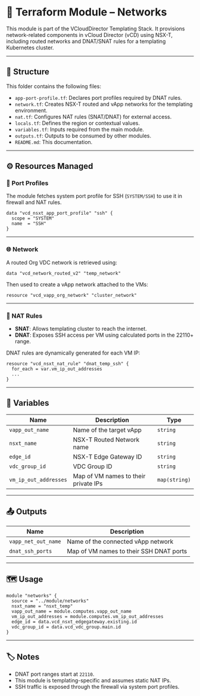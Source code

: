 # 🧩 Terraform Module – Networks

This module is part of the VCloudDirector Templating Stack. It provisions network-related components in vCloud Director (vCD) using NSX-T, including routed networks and DNAT/SNAT rules for a templating Kubernetes cluster.

---

## 📂 Structure

This folder contains the following files:

- `app-port-profile.tf`: Declares port profiles required by DNAT rules.
- `network.tf`: Creates NSX-T routed and vApp networks for the templating environment.
- `nat.tf`: Configures NAT rules (SNAT/DNAT) for external access.
- `locals.tf`: Defines the region or contextual values.
- `variables.tf`: Inputs required from the main module.
- `outputs.tf`: Outputs to be consumed by other modules.
- `README.md`: This documentation.

---

## ⚙️ Resources Managed

### 🔌 Port Profiles

The module fetches system port profile for SSH (`SYSTEM/SSH`) to use it in firewall and NAT rules.

```hcl
data "vcd_nsxt_app_port_profile" "ssh" {
  scope = "SYSTEM"
  name  = "SSH"
}
```

---

### 🌐 Network

A routed Org VDC network is retrieved using:

```hcl
data "vcd_network_routed_v2" "temp_network"
```

Then used to create a vApp network attached to the VMs:

```hcl
resource "vcd_vapp_org_network" "cluster_network"
```

---

### 🔁 NAT Rules

- **SNAT**: Allows templating cluster to reach the internet.
- **DNAT**: Exposes SSH access per VM using calculated ports in the 22110+ range.

DNAT rules are dynamically generated for each VM IP:

```hcl
resource "vcd_nsxt_nat_rule" "dnat_temp_ssh" {
  for_each = var.vm_ip_out_addresses
  ...
}
```

---

## 🔐 Variables

| Name                | Description                              | Type         |
|---------------------|------------------------------------------|--------------|
| `vapp_out_name`     | Name of the target vApp                  | `string`     |
| `nsxt_name`         | NSX-T Routed Network name                | `string`     |
| `edge_id`           | NSX-T Edge Gateway ID                    | `string`     |
| `vdc_group_id`      | VDC Group ID                             | `string`     |
| `vm_ip_out_addresses`| Map of VM names to their private IPs   | `map(string)`|

---

## 📤 Outputs

| Name             | Description                                |
|------------------|--------------------------------------------|
| `vapp_net_out_name` | Name of the connected vApp network       |
| `dnat_ssh_ports`    | Map of VM names to their SSH DNAT ports  |

---

## 🗺️ Usage

```hcl
module "networks" {
  source = "../module/networks"
  nsxt_name = "nsxt_temp"
  vapp_out_name = module.computes.vapp_out_name
  vm_ip_out_addresses = module.computes.vm_ip_out_addresses
  edge_id = data.vcd_nsxt_edgegateway.existing.id
  vdc_group_id = data.vcd_vdc_group.main.id
}
```

---

## 🏷️ Notes

- DNAT port ranges start at `22110`.
- This module is templating-specific and assumes static NAT IPs.
- SSH traffic is exposed through the firewall via system port profiles.
